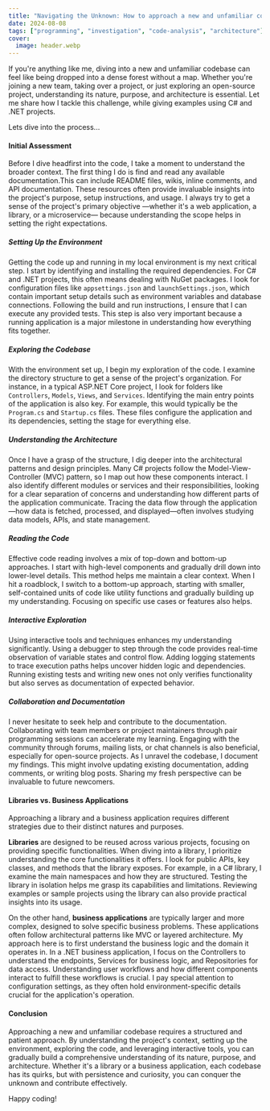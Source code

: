 ```yaml
---
title: "Navigating the Unknown: How to approach a new and unfamiliar codebase"
date: 2024-08-08
tags: ["programming", "investigation", "code-analysis", "architecture"]
cover:
  image: header.webp
---
```




If you're anything like me, diving into a new and unfamiliar codebase can feel like being dropped into a dense forest without a map.
Whether you're joining a new team, taking over a project, or just exploring an open-source project, understanding its nature, purpose, and architecture is essential.
Let me share how I tackle this challenge, while giving examples using C# and .NET projects.

Lets dive into the process...

#### Initial Assessment

Before I dive headfirst into the code, I take a moment to understand the broader context.
The first thing I do is find and read any available documentation.This can include README files, wikis, inline comments, and API documentation. These resources often provide invaluable insights into the project's purpose, setup instructions, and usage.
I always try to get a sense of the project's primary objective —whether it's a web application, a library, or a microservice— because understanding the scope helps in setting the right expectations.

##### Setting Up the Environment

Getting the code up and running in my local environment is my next critical step.
I start by identifying and installing the required dependencies. For C# and .NET projects, this often means dealing with NuGet packages. I look for configuration files like `appsettings.json` and `launchSettings.json`, which contain important setup details such as environment variables and database connections.
Following the build and run instructions, I ensure that I can execute any provided tests. This step is also very important because a running application is a major milestone in understanding how everything fits together.

##### Exploring the Codebase

With the environment set up, I begin my exploration of the code. I examine the directory structure to get a sense of the project's organization.
For instance, in a typical ASP.NET Core project, I look for folders like `Controllers`, `Models`, `Views`, and `Services`. Identifying the main entry points of the application is also key. For example, this would typically be the `Program.cs` and `Startup.cs` files. These files configure the application and its dependencies, setting the stage for everything else.

##### Understanding the Architecture

Once I have a grasp of the structure, I dig deeper into the architectural patterns and design principles.
Many C# projects follow the Model-View-Controller (MVC) pattern, so I map out how these components interact. I also identify different modules or services and their responsibilities, looking for a clear separation of concerns and understanding how different parts of the application communicate.
Tracing the data flow through the application—how data is fetched, processed, and displayed—often involves studying data models, APIs, and state management.

##### Reading the Code

Effective code reading involves a mix of top-down and bottom-up approaches. I start with high-level components and gradually drill down into lower-level details.
This method helps me maintain a clear context. When I hit a roadblock, I switch to a bottom-up approach, starting with smaller, self-contained units of code like utility functions and gradually building up my understanding. Focusing on specific use cases or features also helps.

##### Interactive Exploration

Using interactive tools and techniques enhances my understanding significantly. Using a debugger to step through the code provides real-time observation of variable states and control flow. Adding logging statements to trace execution paths helps uncover hidden logic and dependencies. Running existing tests and writing new ones not only verifies functionality but also serves as documentation of expected behavior.

##### Collaboration and Documentation

I never hesitate to seek help and contribute to the documentation. Collaborating with team members or project maintainers through pair programming sessions can accelerate my learning. Engaging with the community through forums, mailing lists, or chat channels is also beneficial, especially for open-source projects. As I unravel the codebase, I document my findings. This might involve updating existing documentation, adding comments, or writing blog posts. Sharing my fresh perspective can be invaluable to future newcomers.

#### Libraries vs. Business Applications

Approaching a library and a business application requires different strategies due to their distinct natures and purposes.

**Libraries** are designed to be reused across various projects, focusing on providing specific functionalities. When diving into a library, I prioritize understanding the core functionalities it offers. I look for public APIs, key classes, and methods that the library exposes. For example, in a C# library, I examine the main namespaces and how they are structured. Testing the library in isolation helps me grasp its capabilities and limitations. Reviewing examples or sample projects using the library can also provide practical insights into its usage.

On the other hand, **business applications** are typically larger and more complex, designed to solve specific business problems. These applications often follow architectural patterns like MVC or layered architecture. My approach here is to first understand the business logic and the domain it operates in. In a .NET business application, I focus on the Controllers to understand the endpoints, Services for business logic, and Repositories for data access. Understanding user workflows and how different components interact to fulfill these workflows is crucial. I pay special attention to configuration settings, as they often hold environment-specific details crucial for the application's operation.

#### Conclusion

Approaching a new and unfamiliar codebase requires a structured and patient approach. By understanding the project's context, setting up the environment, exploring the code, and leveraging interactive tools, you can gradually build a comprehensive understanding of its nature, purpose, and architecture. Whether it's a library or a business application, each codebase has its quirks, but with persistence and curiosity, you can conquer the unknown and contribute effectively.

Happy coding!
